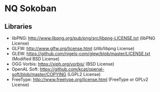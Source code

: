 NQ Sokoban
==========

Libraries
---------

* libPNG: http://www.libpng.org/pub/png/src/libpng-LICENSE.txt (libPNG License)
* GLFW: http://www.glfw.org/license.html (zlib/libpng License)
* GLEW: https://github.com/nigels-com/glew/blob/master/LICENSE.txt (Modified BSD License)
* OGG Vorbis: https://xiph.org/vorbis/ (BSD License)
* OpenAL Soft: https://github.com/kcat/openal-soft/blob/master/COPYING (LGPL2 License)
* FreeType: http://www.freetype.org/license.html (FreeType or GPLv2 License)
